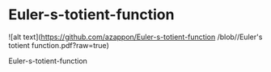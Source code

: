 # Euler-s-totient-function
![alt text](https://github.com/azappon/Euler-s-totient-function
/blob//Euler's totient function.pdf?raw=true)


Euler-s-totient-function
